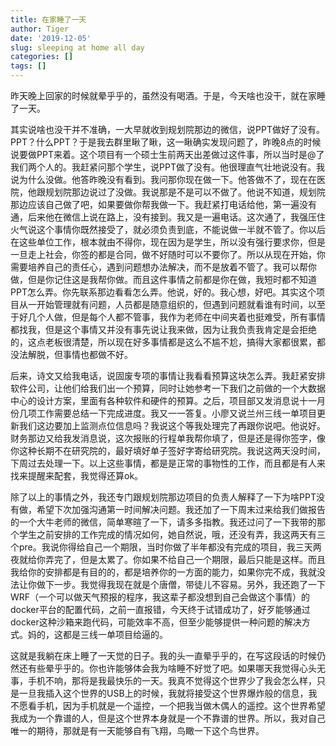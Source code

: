 ```yaml
---
title: 在家睡了一天
author: Tiger
date: '2019-12-05'
slug: sleeping at home all day
categories: []
tags: []
---
```


昨天晚上回家的时候就晕乎乎的，虽然没有喝酒。于是，今天啥也没干，就在家睡了一天。

其实说啥也没干并不准确，一大早就收到规划院那边的微信，说PPT做好了没有。PPT？什么PPT？于是我去群里瞅了瞅，这一瞅确实发现问题了，昨晚8点的时候说要做PPT来着。这个项目有一个硕士生前两天出差做过这件事，所以当时是@了我们两个人的。我赶紧问那个学生，说PPT做了没有。他很理直气壮地说没有。我说为什么没做。他答昨晚没有看到。我问那你现在做一下。他答做不了，现在在医院，他跟规划院那边说过了没做。我说那是不是可以不做了。他说不知道，规划院那边应该自己做了吧，如果要做你帮我做一下。我赶紧打电话给他，第一遍没有通，后来他在微信上说在路上，没有接到。我又是一遍电话。这次通了，我强压住火气说这个事情你既然接受了，就必须负责到底，不能说做一半就不管了。你以后在这些单位工作，根本就由不得你，现在因为是学生，所以没有强行要求你，但是一旦走上社会，你签的都是合同，做不好随时可以不要你了。所以从现在开始，你需要培养自己的责任心，遇到问题想办法解决，而不是放着不管了。我可以帮你做，但是你记住这是我帮你做。而且这件事情之前都是你在做，我短时都不知道PPT怎么弄。你先联系那边看看怎么弄。他说，好的。我心想，好吧。其实这个项目从一开始管理就有问题，人员都是随意组织的，但遇到问题就看谁有时间，以至于好几个人做，但是每个人都不管事，我作为老师在中间夹着也挺难受，所有事情都找我，但是这个事情又并没有事先说让我来做，因为让我负责我肯定是会拒绝的，这点老板很清楚，所以现在好多事情都是这么不尴不尬，搞得大家都很累，都没法解脱，但事情也都做不好。

后来，诗文又给我电话，说固废专项的事情让我看看预算这块怎么弄。我赶紧安排软件公司，让他们给我们出一个预算，同时让她参考一下我们之前做的一个大数据中心的设计方案，里面有各种软件和硬件的预算。之后，项目部又发消息说十一月份几项工作需要总结一下完成进度。我又一一答复。小廖又说兰州三线一单项目更新我们这边要加上监测点位信息吗？我说这个等我处理完了再跟你说吧。他说好。财务那边又给我发消息说，这次报账的行程单我帮你填了，但是还是得你签字，像你这种长期不在研究院的，最好填好单子签好字寄给研究院。我说这两天没时间，下周过去处理一下。以上这些事情，都是是正常的事物性的工作，而且都是有人来找来提醒来配套，我觉得还算ok。

除了以上的事情之外，我还专门跟规划院那边项目的负责人解释了一下为啥PPT没有做，希望下次加强沟通第一时间解决问题。我还加了一下周末过来给我们做报告的一个大牛老师的微信，简单寒暄了一下，请多多指教。我还过问了一下我带的那个学生之前安排的工作完成的情况如何，她自然说，哦，还没有弄，我这两天有三个pre。我说你得给自己一个期限，当时你做了半年都没有完成的项目，我三天两夜就给你弄完了，但是太累了。你如果不给自己一个期限，最后只能是这样。而且我给你的安排都是有目的的，都是培养你的一方面的能力，如果你完不成，我就没法让你做下一步。我觉得我现在就是个唐僧，带徒儿不容易。另外，我还跑了一下WRF（一个可以做天气预报的程序，我这辈子都没想到自己会做这个事情）的docker平台的配置代码，之前一直报错，今天终于试错成功了，好歹能够通过docker这种沙箱来跑代码，可能效率不高，但至少能够提供一种问题的解决方式。妈的，这都是三线一单项目给逼的。

这就是我躺在床上睡了一天觉的日子。我的头一直晕乎乎的，在写这段话的时候仍然还有些晕乎乎的。你也许能够体会我为啥睡不好觉了吧。如果哪天我觉得心头无事，手机不响，那将是我最快乐的一天。我真不觉得这个世界少了我会怎么样，只是一旦我插入这个世界的USB上的时候，我就将接受这个世界爆炸般的信息，我不愿看手机，因为手机就是一个遥控，一个把我当做木偶人的遥控。这个世界希望我成为一个靠谱的人，但是这个世界本身就是一个不靠谱的世界。所以，我对自己唯一的期待，那就是有一天能够自有飞翔，鸟瞰一下这个鸟世界。
